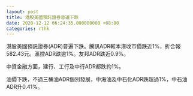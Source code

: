 ```yaml
---
layout: post
title: 港股美國預託證券普遍下跌
date: 2020-12-12 06:24:35.000000000 +08:00
categories: rthk
---
```


港股美國預託證券(ADR)普遍下跌。騰訊ADR較本港收市價跌近1%，折合報582.43元。滙控ADR跌逾1%。友邦ADR跌近0.9%。

中資金融方面，建行、工行及中行ADR都跌約1%。

油價下跌，不過三桶油ADR個別發展，中海油及中石化ADR跌超過1%，中石油ADR升0.41%。
